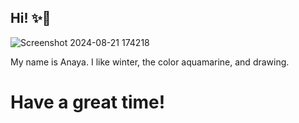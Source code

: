 ## Hi! ✨🌟

<!--
**Anaya058/Anaya058** is a ✨ _special_ ✨ repository because its `README.md` (this file) appears on your GitHub profile.

Here are some ideas to get you started:

- 🔭 I’m currently working on ...
- 🌱 I’m currently learning ...
- 👯 I’m looking to collaborate on ...
- 🤔 I’m looking for help with ...!

- 💬 Ask me about ...
- 📫 How to reach me: ...
- 😄 Pronouns: ...
- ⚡ Fun fact: ...
-->
![Screenshot 2024-08-21 174218](https://github.com/user-attachments/assets/e02f89ce-e395-4532-8202-ebd1756020a6)
<p> My name is Anaya. I like winter, the color aquamarine, and drawing. </p>
<h1> Have a great time! </h1>
